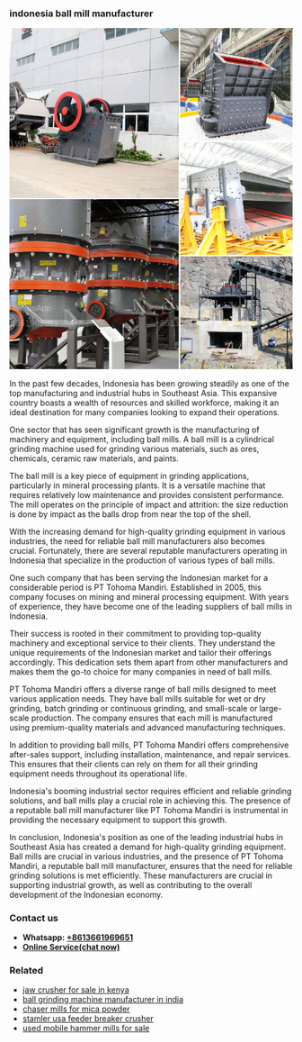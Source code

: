<h3>indonesia ball mill manufacturer</h3><img src='1708586938.jpg' alt=''><p>In the past few decades, Indonesia has been growing steadily as one of the top manufacturing and industrial hubs in Southeast Asia. This expansive country boasts a wealth of resources and skilled workforce, making it an ideal destination for many companies looking to expand their operations.</p><p>One sector that has seen significant growth is the manufacturing of machinery and equipment, including ball mills. A ball mill is a cylindrical grinding machine used for grinding various materials, such as ores, chemicals, ceramic raw materials, and paints. </p><p>The ball mill is a key piece of equipment in grinding applications, particularly in mineral processing plants. It is a versatile machine that requires relatively low maintenance and provides consistent performance. The mill operates on the principle of impact and attrition: the size reduction is done by impact as the balls drop from near the top of the shell.</p><p>With the increasing demand for high-quality grinding equipment in various industries, the need for reliable ball mill manufacturers also becomes crucial. Fortunately, there are several reputable manufacturers operating in Indonesia that specialize in the production of various types of ball mills.</p><p>One such company that has been serving the Indonesian market for a considerable period is PT Tohoma Mandiri. Established in 2005, this company focuses on mining and mineral processing equipment. With years of experience, they have become one of the leading suppliers of ball mills in Indonesia. </p><p>Their success is rooted in their commitment to providing top-quality machinery and exceptional service to their clients. They understand the unique requirements of the Indonesian market and tailor their offerings accordingly. This dedication sets them apart from other manufacturers and makes them the go-to choice for many companies in need of ball mills.</p><p>PT Tohoma Mandiri offers a diverse range of ball mills designed to meet various application needs. They have ball mills suitable for wet or dry grinding, batch grinding or continuous grinding, and small-scale or large-scale production. The company ensures that each mill is manufactured using premium-quality materials and advanced manufacturing techniques. </p><p>In addition to providing ball mills, PT Tohoma Mandiri offers comprehensive after-sales support, including installation, maintenance, and repair services. This ensures that their clients can rely on them for all their grinding equipment needs throughout its operational life. </p><p>Indonesia's booming industrial sector requires efficient and reliable grinding solutions, and ball mills play a crucial role in achieving this. The presence of a reputable ball mill manufacturer like PT Tohoma Mandiri is instrumental in providing the necessary equipment to support this growth. </p><p>In conclusion, Indonesia's position as one of the leading industrial hubs in Southeast Asia has created a demand for high-quality grinding equipment. Ball mills are crucial in various industries, and the presence of PT Tohoma Mandiri, a reputable ball mill manufacturer, ensures that the need for reliable grinding solutions is met efficiently. These manufacturers are crucial in supporting industrial growth, as well as contributing to the overall development of the Indonesian economy.</p><h3>Contact us</h3><ul><li><strong>Whatsapp:&nbsp;<a href="https://wa.me/8613661969651">+8613661969651</a></strong></li><li><a href="https://swt.shibang-china.com/?git&amp;zhl&amp;indonesia ball mill manufacturer"><strong>Online Service(chat now)</strong></a></li></ul><h3>Related</h3><ul><li><a href='jaw crusher for sale in kenya.md'>jaw crusher for sale in kenya</a></li><li><a href='ball grinding machine manufacturer in india.md'>ball grinding machine manufacturer in india</a></li><li><a href='chaser mills for mica powder.md'>chaser mills for mica powder</a></li><li><a href='stamler usa feeder breaker crusher.md'>stamler usa feeder breaker crusher</a></li><li><a href='used mobile hammer mills for sale.md'>used mobile hammer mills for sale</a></li></ul>